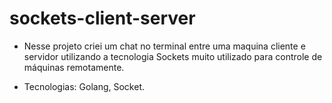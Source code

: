 # sockets-client-server

- Nesse projeto criei um chat no terminal entre uma maquina cliente e servidor utilizando a tecnologia Sockets muito utilizado para controle de máquinas remotamente.

- Tecnologias: Golang, Socket.
